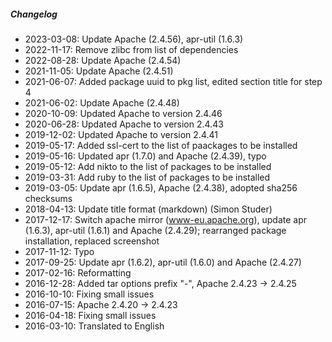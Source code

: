 ##### Changelog

* 2023-03-08: Update Apache (2.4.56), apr-util (1.6.3)
* 2022-11-17: Remove zlibc from list of dependencies
* 2022-08-28: Update Apache (2.4.54)
* 2021-11-05: Update Apache (2.4.51)
* 2021-06-07: Added package uuid to pkg list, edited section title for step 4
* 2021-06-02: Update Apache (2.4.48)
* 2020-10-09: Updated Apache to version 2.4.46
* 2020-06-28: Updated Apache to version 2.4.43
* 2019-12-02: Updated Apache to version 2.4.41
* 2019-05-17: Added ssl-cert to the list of paackages to be installed
* 2019-05-16: Updated apr (1.7.0) and Apache (2.4.39), typo
* 2019-05-12: Add nikto to the list of packages to be installed
* 2019-03-31: Add ruby to the list of packages to be installed
* 2019-03-05: Update apr (1.6.5), Apache (2.4.38), adopted sha256 checksums
* 2018-04-13: Update title format (markdown) (Simon Studer)
* 2017-12-17: Switch apache mirror (www-eu.apache.org), update apr (1.6.3), apr-util (1.6.1) and Apache (2.4.29); rearranged package installation, replaced screenshot
* 2017-11-12: Typo
* 2017-09-25: Update apr (1.6.2), apr-util (1.6.0) and Apache (2.4.27)
* 2017-02-16: Reformatting
* 2016-12-28: Added tar options prefix "-", Apache 2.4.23 -> 2.4.25
* 2016-10-10: Fixing small issues
* 2016-07-15: Apache 2.4.20 -> 2.4.23
* 2016-04-18: Fixing small issues
* 2016-03-10: Translated to English

